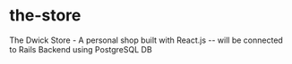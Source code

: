 # the-store
The Dwick Store - A personal shop built with React.js -- will be connected to Rails Backend using PostgreSQL DB
